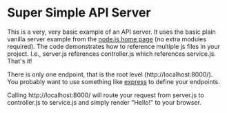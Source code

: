 Super Simple API Server
=======================

This is a very, very basic example of an API server. It uses the basic 
plain vanilla server example from the [node.js home page](http://nodejs.org/) 
(no extra modules required).
The code demonstrates how to reference multiple js files in your project. 
I.e., server.js references controller.js which references service.js. That's it!

There is only one endpoint, that is the root level (http://localhost:8000/). 
You probably want to use something like [express](http://expressjs.com/) 
to define your endpoints. 

Calling http://localhost:8000/ will route your request from server.js to controller.js 
to service.js and simply render "Hello!" to your browser.

